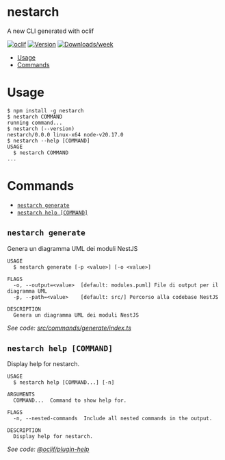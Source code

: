 nestarch
=================

A new CLI generated with oclif


[![oclif](https://img.shields.io/badge/cli-oclif-brightgreen.svg)](https://oclif.io)
[![Version](https://img.shields.io/npm/v/nestarch.svg)](https://npmjs.org/package/nestarch)
[![Downloads/week](https://img.shields.io/npm/dw/nestarch.svg)](https://npmjs.org/package/nestarch)


<!-- toc -->
* [Usage](#usage)
* [Commands](#commands)
<!-- tocstop -->
# Usage
<!-- usage -->
```sh-session
$ npm install -g nestarch
$ nestarch COMMAND
running command...
$ nestarch (--version)
nestarch/0.0.0 linux-x64 node-v20.17.0
$ nestarch --help [COMMAND]
USAGE
  $ nestarch COMMAND
...
```
<!-- usagestop -->
# Commands
<!-- commands -->
* [`nestarch generate`](#nestarch-generate)
* [`nestarch help [COMMAND]`](#nestarch-help-command)

## `nestarch generate`

Genera un diagramma UML dei moduli NestJS

```
USAGE
  $ nestarch generate [-p <value>] [-o <value>]

FLAGS
  -o, --output=<value>  [default: modules.puml] File di output per il diagramma UML
  -p, --path=<value>    [default: src/] Percorso alla codebase NestJS

DESCRIPTION
  Genera un diagramma UML dei moduli NestJS
```

_See code: [src/commands/generate/index.ts](https://github.com/francescobianco/nestarch/blob/v0.0.0/src/commands/generate/index.ts)_

## `nestarch help [COMMAND]`

Display help for nestarch.

```
USAGE
  $ nestarch help [COMMAND...] [-n]

ARGUMENTS
  COMMAND...  Command to show help for.

FLAGS
  -n, --nested-commands  Include all nested commands in the output.

DESCRIPTION
  Display help for nestarch.
```

_See code: [@oclif/plugin-help](https://github.com/oclif/plugin-help/blob/v6.2.18/src/commands/help.ts)_
<!-- commandsstop -->
